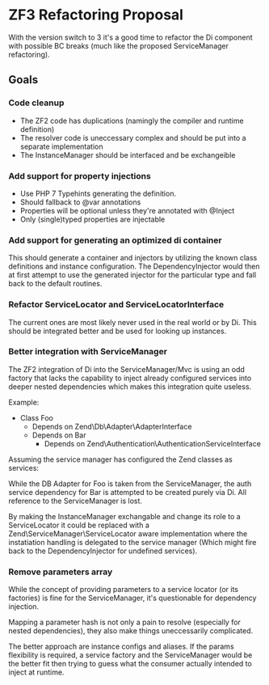 # ZF3 Refactoring Proposal

With the version switch to 3 it's a good time to refactor
the Di component with possible BC breaks (much like the proposed ServiceManager refactoring).

## Goals

### Code cleanup

  * The ZF2 code has duplications (namingly the compiler and runtime definition)
  * The resolver code is uneccessary complex and should be put into a separate implementation
  * The InstanceManager should be interfaced and be exchangeible

### Add support for property injections

  * Use PHP 7 Typehints generating the definition.
  * Should fallback to @var annotations
  * Properties will be optional unless they're annotated with @Inject
  * Only (single)typed properties are injectable

### Add support for generating an optimized di container

This should generate a container and injectors by utilizing the
known class definitions and instance configuration.
The DependencyInjector would then at first attempt to use the generated
injector for the particular type and fall back to the default routines.

### Refactor ServiceLocator and ServiceLocatorInterface

The current ones are most likely never used in the real world or by Di.
This should be integrated better and be used for looking up instances.

### Better integration with ServiceManager

The ZF2 integration of Di into the ServiceManager/Mvc is using an odd factory
that lacks the capability to inject already configured services into deeper
nested dependencies which makes this integration quite useless.

Example:

  * Class Foo
    - Depends on Zend\Db\Adapter\AdapterInterface
    - Depends on Bar
      + Depends on Zend\Authentication\AuthenticationServiceInterface

Assuming the service manager has configured the Zend classes as services:

While the DB Adapter for Foo is taken from the ServiceManager, the auth service
dependency for Bar is attempted to be created purely via Di. All reference to the
ServiceManager is lost.

By making the InstanceManager exchangable and change its role to a ServiceLocator it could be
replaced with a Zend\ServiceManager\ServiceLocator aware implementation where the
instatiation handling is delegated to the service manager (Which might fire back
to the DependencyInjector for undefined services).

### Remove parameters array

While the concept of providing parameters to a service locator (or its factories) is
fine for the ServiceManager, it's questionable for dependency injection.

Mapping a parameter hash is not only a pain to resolve (especially for nested dependencies),
they also make things uneccessarily complicated.

The better approach are instance configs and aliases. If the params flexibility
is required, a service factory and the ServiceManager would be the better fit
then trying to guess what the consumer actually intended to inject at runtime.
